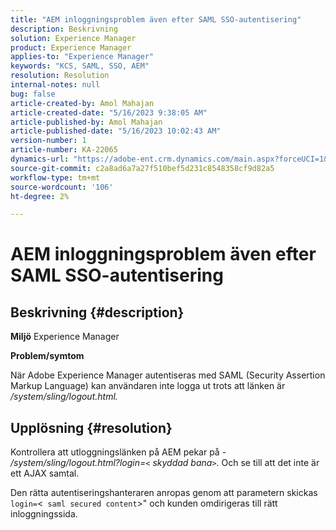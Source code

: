 ```yaml
---
title: "AEM inloggningsproblem även efter SAML SSO-autentisering"
description: Beskrivning
solution: Experience Manager
product: Experience Manager
applies-to: "Experience Manager"
keywords: "KCS, SAML, SSO, AEM"
resolution: Resolution
internal-notes: null
bug: false
article-created-by: Amol Mahajan
article-created-date: "5/16/2023 9:38:05 AM"
article-published-by: Amol Mahajan
article-published-date: "5/16/2023 10:02:43 AM"
version-number: 1
article-number: KA-22065
dynamics-url: "https://adobe-ent.crm.dynamics.com/main.aspx?forceUCI=1&pagetype=entityrecord&etn=knowledgearticle&id=9b29d959-cdf3-ed11-8848-6045bd006239"
source-git-commit: c2a8ad6a7a27f510bef5d231c8548358cf9d82a5
workflow-type: tm+mt
source-wordcount: '106'
ht-degree: 2%

---
```


# AEM inloggningsproblem även efter SAML SSO-autentisering

## Beskrivning {#description}

<b>Miljö</b>
Experience Manager

<b>Problem/symtom</b>

När Adobe Experience Manager autentiseras med SAML (Security Assertion Markup Language) kan användaren inte logga ut trots att länken är */system/sling/logout.html.*


## Upplösning {#resolution}


Kontrollera att utloggningslänken på AEM pekar på - */system/sling/logout.html?login=`<` skyddad bana`>`*. Och se till att det inte är ett AJAX samtal.

Den rätta autentiseringshanteraren anropas genom att parametern skickas `login=`&lt;` saml secured content`>&quot; och kunden omdirigeras till rätt inloggningssida.
